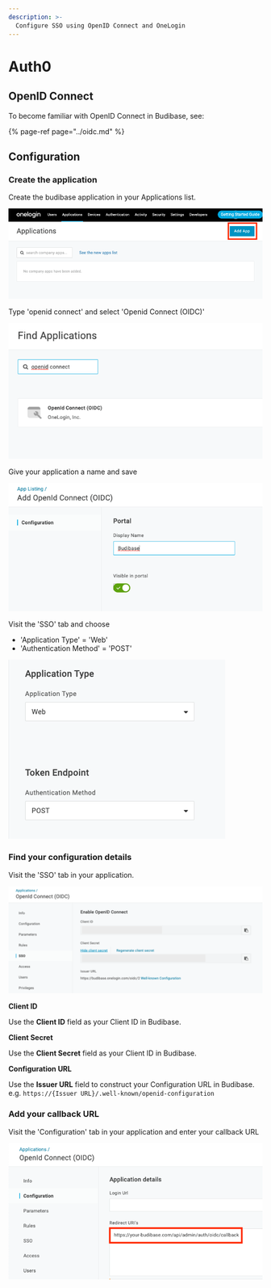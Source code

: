 ```yaml
---
description: >-
  Configure SSO using OpenID Connect and OneLogin
---
```


# Auth0

## OpenID Connect

To become familiar with OpenID Connect in Budibase, see:

{% page-ref page="../oidc.md" %}

## Configuration

### Create the application

Create the budibase application in your Applications list.

![](../../../.gitbook/assets/authentication/oidc-examples/onelogin/create.png)

Type 'openid connect' and select 'Openid Connect (OIDC)'

![](../../../.gitbook/assets/authentication/oidc-examples/onelogin/openid.png)

Give your application a name and save

![](../../../.gitbook/assets/authentication/oidc-examples/onelogin/add-name.png)

Visit the 'SSO' tab and choose
- 'Application Type' = 'Web'
- 'Authentication Method' = 'POST'

![](../../../.gitbook/assets/authentication/oidc-examples/onelogin/type.png)


### Find your configuration details
Visit the 'SSO' tab in your application.

![](../../../.gitbook/assets/authentication/oidc-examples/onelogin/details.png)

**Client ID**

Use the **Client ID** field as your Client ID in Budibase.

**Client Secret**

Use the **Client Secret** field as your Client ID in Budibase.

**Configuration URL** 

Use the **Issuer URL** field to construct your Configuration URL in Budibase.
e.g. `https://{Issuer URL}/.well-known/openid-configuration`

### Add your callback URL

Visit the 'Configuration' tab in your application and enter your callback URL

![](../../../.gitbook/assets/authentication/oidc-examples/onelogin/callback.png)